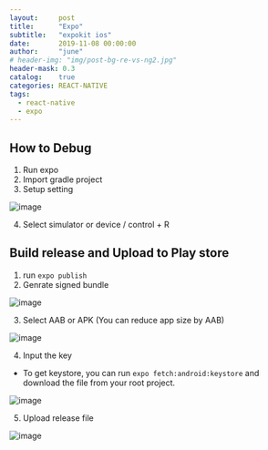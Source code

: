 ```yaml
---
layout:     post
title:      "Expo"
subtitle:   "expokit ios"
date:       2019-11-08 00:00:00
author:     "june"
# header-img: "img/post-bg-re-vs-ng2.jpg"
header-mask: 0.3
catalog:    true
categories: REACT-NATIVE
tags:
  - react-native
  - expo
---
```


## How to Debug
1. Run expo 
2. Import gradle project
3. Setup setting

![image](https://user-images.githubusercontent.com/5827617/68465667-3d78ee80-0256-11ea-8767-2026a872126c.png)
 

4. Select simulator or device / control + R

## Build release and Upload to Play store
1. run `expo publish`
2. Genrate signed bundle

![image](https://user-images.githubusercontent.com/5827617/68465740-639e8e80-0256-11ea-8c88-789474fbb34d.png)


3. Select AAB or APK (You can reduce app size by AAB)

![image](https://user-images.githubusercontent.com/5827617/68465827-8d57b580-0256-11ea-8092-6e7ad1b80831.png)

4. Input the key
 - To get keystore, you can run `expo fetch:android:keystore` and download the file from your root project.

![image](https://user-images.githubusercontent.com/5827617/68465907-b4ae8280-0256-11ea-9c9f-d07fcd6de568.png)

5. Upload release file

![image](https://user-images.githubusercontent.com/5827617/68466117-1838b000-0257-11ea-8536-5a9338f3a3b7.png)
